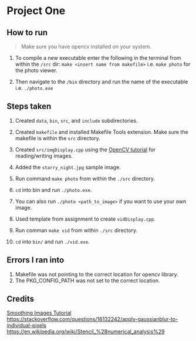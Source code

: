 # Project One

## How to run

> Make sure you have opencv installed on your system.

1. To compile a new executable enter the following in the terminal from within the `/src` dir:
   `make <insert name from makefile>` i.e. `make photo` for the photo viewer.

2. Then navigate to the `/bin` directory and run the name of the executable i.e. `./photo.exe`

## Steps taken

1. Created `data`, `bin`, `src`, and `include` subdirectories.
2. Created `makefile` and installed Makefile Tools extension. Make sure the makefile is within the `src` directory.
3. Created `src/imgDisplay.cpp` using the [OpenCV tutorial](https://docs.opencv.org/4.5.1/db/deb/tutorial_display_image.html) for reading/writing images.
4. Added the `starry_night.jpg` sample image.
5. Run command `make photo` from within the `./src` directory.
6. `cd` into bin and run `./photo.exe`.
7. You can also run `./photo <path_to_image>` if you want to use your own image.

8. Used template from assignment to create `vidDisplay.cpp`.
9. Run comman `make vid` from within `./src` directory.
10. `cd` into `bin/` and run `./vid.exe`.

## Errors I ran into

1. Makefile was not pointing to the correct location for opencv library.
2. The PKG_CONFIG_PATH was not set to the correct location.

## Credits

[Smoothing Images Tutorial](https://docs.opencv.org/3.4/dc/dd3/tutorial_gausian_median_blur_bilateral_filter.html)
https://stackoverflow.com/questions/16132242/apply-gaussianblur-to-individual-pixels
https://en.wikipedia.org/wiki/Stencil_%28numerical_analysis%29
